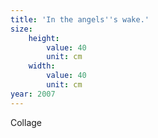 ```yaml
---
title: 'In the angels''s wake.'
size:
    height:
        value: 40
        unit: cm
    width:
        value: 40
        unit: cm
year: 2007
---
```

Collage
